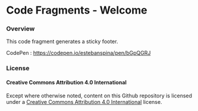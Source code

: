 # Code Fragments - Welcome #

### Overview ###

This code fragment generates a sticky footer.

CodePen : https://codepen.io/estebanspina/pen/bGpQGRJ

### License ###

#### Creative Commons Attribution 4.0 International ####

Except where otherwise noted, content on this Github repository is licensed under a [Creative Commons Attribution 4.0 International](https://creativecommons.org/licenses/by/4.0/) license.
